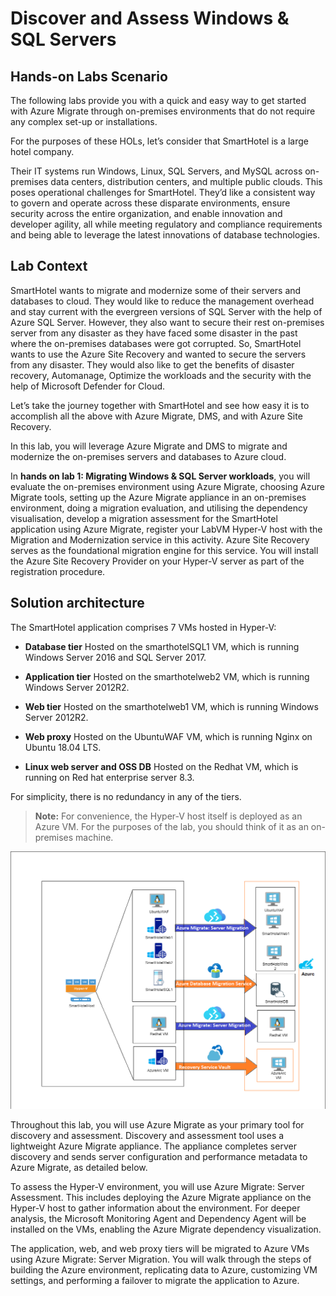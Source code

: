# Discover and Assess Windows & SQL Servers

## Hands-on Labs Scenario

The following labs provide you with a quick and easy way to get started with Azure Migrate through on-premises environments that do not require any complex set-up or installations. 

For the purposes of these HOLs, let’s consider that SmartHotel is a large hotel company. 

Their IT systems run Windows, Linux, SQL Servers, and MySQL across on-premises data centers, distribution centers, and multiple public clouds. This poses operational challenges for SmartHotel. They’d like a consistent way to govern and operate across these disparate environments, ensure security across the entire organization, and enable innovation and developer agility, all while meeting regulatory and compliance requirements and being able to leverage the latest innovations of database technologies.

## Lab Context

SmartHotel wants to migrate and modernize some of their servers and databases to cloud. They would like to reduce the management overhead and stay current with the evergreen versions of SQL Server with the help of Azure SQL Server. However, they also want to secure their rest on-premises server from any disaster as they have faced some disaster in the past where the on-premises databases were got corrupted. So, SmartHotel wants to use the Azure Site Recovery and wanted to secure the servers from any disaster. They would also like to get the benefits of disaster recovery, Automanage, Optimize the workloads and the security with the help of Microsoft Defender for Cloud.

Let’s take the journey together with SmartHotel and see how easy it is to accomplish all the above with Azure Migrate, DMS, and with Azure Site Recovery.

In this lab, you will leverage Azure Migrate and DMS to migrate and modernize the on-premises servers and databases to Azure cloud.

In **hands on lab 1: Migrating Windows & SQL Server workloads**, you will evaluate the on-premises environment using Azure Migrate, choosing Azure Migrate tools, setting up the Azure Migrate appliance in an on-premises environment, doing a migration evaluation, and utilising the dependency visualisation, develop a migration assessment for the SmartHotel application using Azure Migrate, register your LabVM Hyper-V host with the Migration and Modernization service in this activity. Azure Site Recovery serves as the foundational migration engine for this service. You will install the Azure Site Recovery Provider on your Hyper-V server as part of the registration procedure.
## Solution architecture

The SmartHotel application comprises 7 VMs hosted in Hyper-V:

- **Database tier** Hosted on the smarthotelSQL1 VM, which is running Windows Server 2016 and SQL Server 2017.

- **Application tier** Hosted on the smarthotelweb2 VM, which is running Windows Server 2012R2.

- **Web tier** Hosted on the smarthotelweb1 VM, which is running Windows Server 2012R2.

- **Web proxy** Hosted on the UbuntuWAF VM, which is running Nginx on Ubuntu 18.04 LTS.

- **Linux web server and OSS DB** Hosted on the Redhat VM, which is running on Red hat enterprise server 8.3. 

For simplicity, there is no redundancy in any of the tiers.

>**Note:** For convenience, the Hyper-V host itself is deployed as an Azure VM. For the purposes of the lab, you should think of it as an on-premises machine.


![A slide shows the on-premises SmartHotel application architecture.](Images/lineofbusines3.png "SmartHotel Migration Overview")

Throughout this lab, you will use Azure Migrate as your primary tool for discovery and assessment. Discovery and assessment tool uses a lightweight Azure Migrate appliance. The appliance completes server discovery and sends server configuration and performance metadata to Azure Migrate, as detailed below.

To assess the Hyper-V environment, you will use Azure Migrate: Server Assessment. This includes deploying the Azure Migrate appliance on the Hyper-V host to gather information about the environment. For deeper analysis, the Microsoft Monitoring Agent and Dependency Agent will be installed on the VMs, enabling the Azure Migrate dependency visualization.

The application, web, and web proxy tiers will be migrated to Azure VMs using Azure Migrate: Server Migration. You will walk through the steps of building the Azure environment, replicating data to Azure, customizing VM settings, and performing a failover to migrate the application to Azure.
